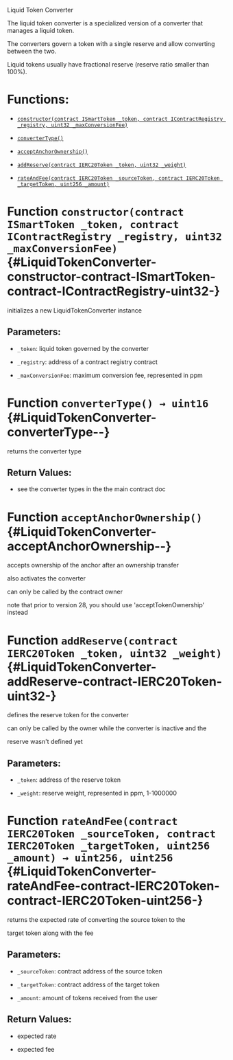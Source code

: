 Liquid Token Converter

The liquid token converter is a specialized version of a converter that manages a liquid token.

The converters govern a token with a single reserve and allow converting between the two.

Liquid tokens usually have fractional reserve (reserve ratio smaller than 100%).

# Functions:

- [`constructor(contract ISmartToken _token, contract IContractRegistry _registry, uint32 _maxConversionFee)`](#LiquidTokenConverter-constructor-contract-ISmartToken-contract-IContractRegistry-uint32-)

- [`converterType()`](#LiquidTokenConverter-converterType--)

- [`acceptAnchorOwnership()`](#LiquidTokenConverter-acceptAnchorOwnership--)

- [`addReserve(contract IERC20Token _token, uint32 _weight)`](#LiquidTokenConverter-addReserve-contract-IERC20Token-uint32-)

- [`rateAndFee(contract IERC20Token _sourceToken, contract IERC20Token _targetToken, uint256 _amount)`](#LiquidTokenConverter-rateAndFee-contract-IERC20Token-contract-IERC20Token-uint256-)

# Function `constructor(contract ISmartToken _token, contract IContractRegistry _registry, uint32 _maxConversionFee)` {#LiquidTokenConverter-constructor-contract-ISmartToken-contract-IContractRegistry-uint32-}

initializes a new LiquidTokenConverter instance

## Parameters:

- `_token`:              liquid token governed by the converter

- `_registry`:           address of a contract registry contract

- `_maxConversionFee`:   maximum conversion fee, represented in ppm

# Function `converterType() → uint16` {#LiquidTokenConverter-converterType--}

returns the converter type

## Return Values:

- see the converter types in the the main contract doc

# Function `acceptAnchorOwnership()` {#LiquidTokenConverter-acceptAnchorOwnership--}

accepts ownership of the anchor after an ownership transfer

also activates the converter

can only be called by the contract owner

note that prior to version 28, you should use 'acceptTokenOwnership' instead

# Function `addReserve(contract IERC20Token _token, uint32 _weight)` {#LiquidTokenConverter-addReserve-contract-IERC20Token-uint32-}

defines the reserve token for the converter

can only be called by the owner while the converter is inactive and the

reserve wasn't defined yet

## Parameters:

- `_token`:   address of the reserve token

- `_weight`:  reserve weight, represented in ppm, 1-1000000

# Function `rateAndFee(contract IERC20Token _sourceToken, contract IERC20Token _targetToken, uint256 _amount) → uint256, uint256` {#LiquidTokenConverter-rateAndFee-contract-IERC20Token-contract-IERC20Token-uint256-}

returns the expected rate of converting the source token to the

target token along with the fee

## Parameters:

- `_sourceToken`: contract address of the source token

- `_targetToken`: contract address of the target token

- `_amount`:      amount of tokens received from the user

## Return Values:

- expected rate

- expected fee
